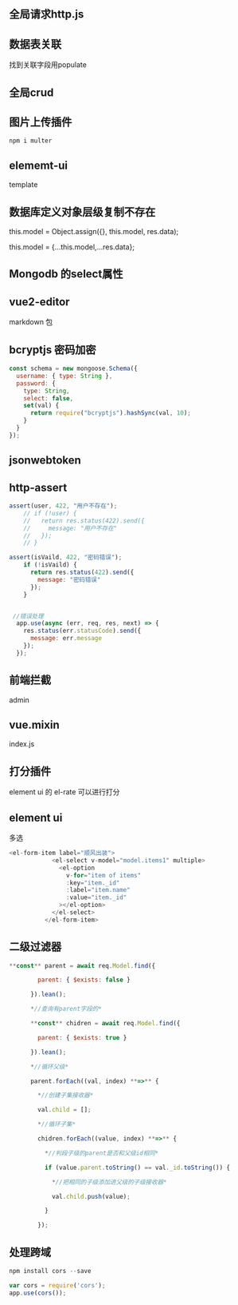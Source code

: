 ## 全局请求http.js





## 数据表关联

找到关联字段用populate



## 全局crud



## 图片上传插件

```shell
npm i multer
```



## elememt-ui

template





## 数据库定义对象层级复制不存在

this.model =  Object.assign({}, this.model, res.data);

this.model = {...this.model,...res.data};



## Mongodb 的select属性



## vue2-editor

markdown 包



## bcryptjs 密码加密

```javascript
const schema = new mongoose.Schema({
  username: { type: String },
  password: {
    type: String,
    select: false,
    set(val) {
      return require("bcryptjs").hashSync(val, 10);
    }
  }
});
```



## jsonwebtoken



## http-assert

```javascript
assert(user, 422, "用户不存在");
    // if (!user) {
    //   return res.status(422).send({
    //     message: "用户不存在"
    //   });
    // }

assert(isVaild, 422, "密码错误");
    if (!isVaild) {
      return res.status(422).send({
        message: "密码错误"
      });
    }


 //错误处理
  app.use(async (err, req, res, next) => {
    res.status(err.statusCode).send({
      message: err.message
    });
  });
```



## 前端拦截

admin



## vue.mixin

index.js



## 打分插件

element ui 的 el-rate 可以进行打分



## element ui

多选

```javascript
<el-form-item label="顺风出装">
            <el-select v-model="model.items1" multiple>
              <el-option
                v-for="item of items"
                :key="item._id"
                :label="item.name"
                :value="item._id"
              ></el-option>
            </el-select>
          </el-form-item>
```



## 二级过滤器

```javascript
**const** parent = await req.Model.find({

​        parent: { $exists: false }

​      }).lean();

​      *//查询有parent字段的*

​      **const** chidren = await req.Model.find({

​        parent: { $exists: true }

​      }).lean();

​      *//循环父级*

​      parent.forEach((val, index) **=>** {

​        *//创建子集接收器*

​        val.child = [];

​        *//循环子集*

​        chidren.forEach((value, index) **=>** {

​          *//判段子级的parent是否和父级id相同*

​          if (value.parent.toString() == val._id.toString()) {

​            *//把相同的子级添加进父级的子级接收器*

​            val.child.push(value);

​          }

​        });
```



## 处理跨域

```javascript
npm install cors --save
```

```javascript
var cors = require('cors'); 
app.use(cors()); 
```

